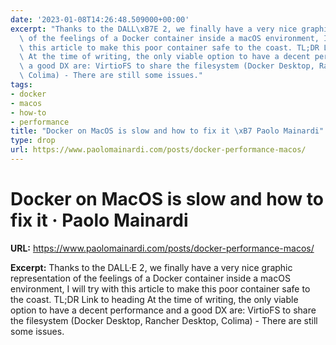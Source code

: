 ```yaml
---
date: '2023-01-08T14:26:48.509000+00:00'
excerpt: "Thanks to the DALL\xB7E 2, we finally have a very nice graphic representation\
  \ of the feelings of a Docker container inside a macOS environment, I will try with\
  \ this article to make this poor container safe to the coast. TL;DR Link to heading\
  \ At the time of writing, the only viable option to have a decent performance and\
  \ a good DX are: VirtioFS to share the filesystem (Docker Desktop, Rancher Desktop,\
  \ Colima) - There are still some issues."
tags:
- docker
- macos
- how-to
- performance
title: "Docker on MacOS is slow and how to fix it \xB7 Paolo Mainardi"
type: drop
url: https://www.paolomainardi.com/posts/docker-performance-macos/
---
```


# Docker on MacOS is slow and how to fix it · Paolo Mainardi

**URL:** https://www.paolomainardi.com/posts/docker-performance-macos/

**Excerpt:** Thanks to the DALL·E 2, we finally have a very nice graphic representation of the feelings of a Docker container inside a macOS environment, I will try with this article to make this poor container safe to the coast. TL;DR Link to heading At the time of writing, the only viable option to have a decent performance and a good DX are: VirtioFS to share the filesystem (Docker Desktop, Rancher Desktop, Colima) - There are still some issues.
